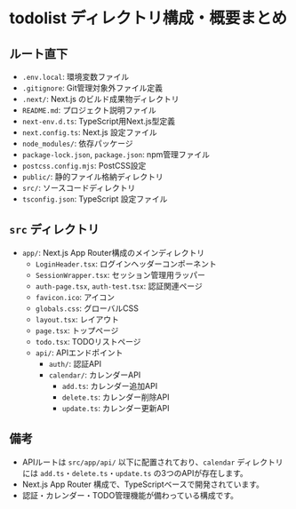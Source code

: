 # todolist ディレクトリ構成・概要まとめ

## ルート直下
- `.env.local`: 環境変数ファイル
- `.gitignore`: Git管理対象外ファイル定義
- `.next/`: Next.js のビルド成果物ディレクトリ
- `README.md`: プロジェクト説明ファイル
- `next-env.d.ts`: TypeScript用Next.js型定義
- `next.config.ts`: Next.js 設定ファイル
- `node_modules/`: 依存パッケージ
- `package-lock.json`, `package.json`: npm管理ファイル
- `postcss.config.mjs`: PostCSS設定
- `public/`: 静的ファイル格納ディレクトリ
- `src/`: ソースコードディレクトリ
- `tsconfig.json`: TypeScript 設定ファイル

## `src` ディレクトリ
- `app/`: Next.js App Router構成のメインディレクトリ
  - `LoginHeader.tsx`: ログインヘッダーコンポーネント
  - `SessionWrapper.tsx`: セッション管理用ラッパー
  - `auth-page.tsx`, `auth-test.tsx`: 認証関連ページ
  - `favicon.ico`: アイコン
  - `globals.css`: グローバルCSS
  - `layout.tsx`: レイアウト
  - `page.tsx`: トップページ
  - `todo.tsx`: TODOリストページ
  - `api/`: APIエンドポイント
    - `auth/`: 認証API
    - `calendar/`: カレンダーAPI
      - `add.ts`: カレンダー追加API
      - `delete.ts`: カレンダー削除API
      - `update.ts`: カレンダー更新API

## 備考
- APIルートは `src/app/api/` 以下に配置されており、`calendar` ディレクトリには `add.ts`・`delete.ts`・`update.ts` の3つのAPIが存在します。
- Next.js App Router 構成で、TypeScriptベースで開発されています。
- 認証・カレンダー・TODO管理機能が備わっている構成です。
